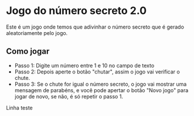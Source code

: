 # Jogo do número secreto 2.0

Este é um jogo onde temos que adivinhar o número secreto que é gerado aleatoriamente pelo jogo.

## Como jogar

- Passo 1: Digite um número entre 1 e 10 no campo de texto
- Passo 2: Depois aperte o botão "chutar", assim o jogo vai verificar o chute.
- Passo 3: Se o chute for igual o número secreto, o jogo vai mostrar uma mensagem de parabéns, e você pode apertar o botão "Novo jogo" para jogar de novo, se não, é só repetir o passo 1.

Linha teste

